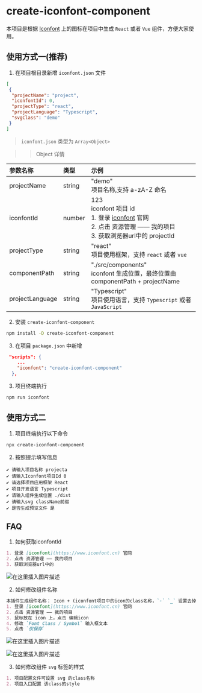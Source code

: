 # create-iconfont-component

本项目是根据 [Iconfont](https://www.iconfont.cn) 上的图标在项目中生成 `React` 或者 `Vue` 组件，方便大家使用。

## 使用方式一(推荐)

1. 在项目根目录新增 `iconfont.json` 文件

```json
[
 {
  "projectName": "project",
  "iconfontId": 0,
  "projectType": "react",
  "projectLanguage": "Typescript",
  "svgClass": "demo"
 }
]
```

> `iconfont.json` 类型为 `Array<Object>`

> > Object 详情

| 参数名称        | 类型   | 示例                                                                             |
| :-------------- | :----- | :------------------------------------------------------------------------------- |
| projectName     | string | "demo"<br/>项目名称,支持 a-zA-Z 命名                                             |
| iconfontId      | number | 123<br/>iconfont 项目 id <br/>1. 登录 [iconfont](https://www.iconfont.cn) 官网  <br/> 2. 点击 资源管理 —— 我的项目 <br/> 3. 获取浏览器url中的 projectId                                   |
| projectType     | string | "react"<br/>项目使用框架，支持 `react` 或者 `vue`                                |
| componentPath   | string | "./src/components"<br/>iconfont 生成位置，最终位置由 componentPath + projectName |
| projectLanguage | string | "Typescript"<br/>项目使用语言，支持 `Typescript` 或者 `JavaScript`               |

2. 安装 `create-iconfont-component`

```bash
npm install -D create-iconfont-component
```

3. 在项目 `package.json` 中新增

```json
 "scripts": {
    ...
    "iconfont": "create-iconfont-component"
  },
```

3. 项目终端执行

```bash
npm run iconfont
```

## 使用方式二

1. 项目终端执行以下命令

```bash
npx create-iconfont-component
```

2. 按照提示填写信息

```text
✔ 请输入项目名称 projecta
✔ 请输入Iconfont项目Id 0
✔ 请选择项目应用框架 React
✔ 项目开发语言 Typescript
✔ 请输入组件生成位置 ./dist
✔ 请输入svg className前缀
✔ 是否生成预览文件 是
```

## FAQ

1. 如何获取iconfontId

```md
1. 登录 [iconfont](https://www.iconfont.cn) 官网  
2. 点击 资源管理 —— 我的项目
3. 获取浏览器url中的 
```

![在这里插入图片描述](https://i-blog.csdnimg.cn/direct/0027189b8295421f927bf13e851c0af7.png)

2. 如何修改组件名称

```md
本插件生成组件名称： Icon + (iconfont项目中的icon的class名称，`-` `_` 设置去掉成为大驼峰命名)
1. 登录 [iconfont](https://www.iconfont.cn) 官网  
2. 点击 资源管理 —— 我的项目
3. 鼠标放在 icon 上，点击 编辑icon
4. 修改 `Font Class / Symbol` 输入框文本
5. 点击 `仅保存`
```

![在这里插入图片描述](https://i-blog.csdnimg.cn/direct/616708a38f9e41f19032c8af9a4e0c93.png)

 ![在这里插入图片描述](https://i-blog.csdnimg.cn/direct/e18b1635ac2d49ccae0b105bc2d63b33.png)

3. 如何修改组件 `svg` 标签的样式

```md
1. 项目配置文件可设置 svg 的class名称
2. 项目入口配置 该class的style
```
